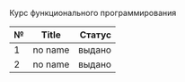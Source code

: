 Курс функционального программирования 


| № | Title  | Статус|
|:------------- |:---------------:| -------------:|
| 1 |  no name | выдано |
| 2 |  no name      |  выдано          |
